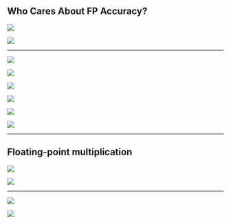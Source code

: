 ##  Who Cares About FP Accuracy?

![](img/2020-11-01-05-22-16.png)


![](img/2020-11-01-06-38-56.png)

---

![](img/2020-11-01-11-40-57.png)


![](img/2020-11-01-11-45-23.png)

![](img/2020-11-01-11-44-20.png)

![](img/2020-11-01-11-47-24.png)

![](img/2020-11-01-11-55-06.png)

![](img/2020-11-01-11-58-32.png)

---

## Floating-point multiplication

![](img/2020-11-01-11-59-33.png)

![](img/2020-11-01-11-59-45.png)


---

![](img/2020-11-02-08-24-22.png)

![](img/2020-11-02-08-30-16.png)

